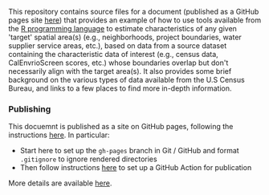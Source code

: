 This repository contains source files for a document (published as a GitHub pages site [here](https://daltare.github.io/example-census-race-ethnicity-calculation)) that provides an example of how to use tools available from the [R programming language](https://www.R-project.org/) to estimate characteristics of any given 'target' spatial area(s) (e.g., neighborhoods, project boundaries, water supplier service areas, etc.), based on data from a source dataset containing the characteristic data of interest (e.g., census data, CalEnvrioScreen scores, etc.) whose boundaries overlap but don't necessarily align with the target area(s). It also provides some brief background on the various types of data available from the U.S Census Bureau, and links to a few places to find more in-depth information.

### Publishing

This docuemnt is published as a site on GitHub pages, following the instructions [here](https://quarto.org/docs/publishing/github-pages.html). In particular:

-   Start here to set up the `gh-pages` branch in Git / GitHub and format `.gitignore` to ignore rendered directories
-   Then follow instructions [here](https://quarto.org/docs/publishing/github-pages.html#github-action) to set up a GitHub Action for publication

More details are available [here](https://github.com/daltare/test-gh-actions#quarto).
